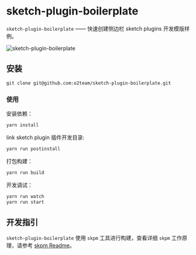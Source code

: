 # sketch-plugin-boilerplate

`sketch-plugin-boilerplate` —— 快速创建侧边栏 sketch plugins 开发模版样例。

![sketch-plugin-boilerplate](http://img.pfan123.com/sketch-plugin-boilerplate.png)

## 安装

```
git clone git@github.com:o2team/sketch-plugin-boilerplate.git
```

### 使用

安装依赖：

```bash
yarn install
```

link sketch plugin 插件开发目录:

```bash
yarn run postinstall
```

打包构建：

```bash
yarn run build
```

开发调试：

```bash
yarn run watch
yarn run start
```


## 开发指引

`sketch-plugin-boilerplate` 使用 `skpm` 工具进行构建，查看详细 `skpm` 工作原理，请参考 [skpm Readme](https://github.com/skpm/skpm/blob/master/README.md)。
